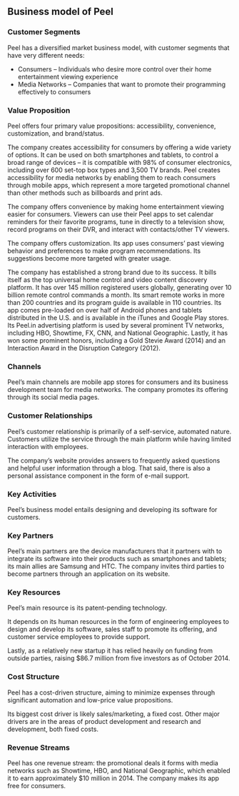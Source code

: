 Business model of Peel
----------------------

 ### Customer Segments

 Peel has a diversified market business model, with customer segments that have very different needs:

  * Consumers – Individuals who desire more control over their home entertainment viewing experience
 * Media Networks – Companies that want to promote their programming effectively to consumers
  ### Value Proposition

 Peel offers four primary value propositions: accessibility, convenience, customization, and brand/status.

 The company creates accessibility for consumers by offering a wide variety of options. It can be used on both smartphones and tablets, to control a broad range of devices – it is compatible with 98% of consumer electronics, including over 600 set-top box types and 3,500 TV brands. Peel creates accessibility for media networks by enabling them to reach consumers through mobile apps, which represent a more targeted promotional channel than other methods such as billboards and print ads.

 The company offers convenience by making home entertainment viewing easier for consumers. Viewers can use their Peel apps to set calendar reminders for their favorite programs, tune in directly to a television show, record programs on their DVR, and interact with contacts/other TV viewers.

 The company offers customization. Its app uses consumers’ past viewing behavior and preferences to make program recommendations. Its suggestions become more targeted with greater usage.

 The company has established a strong brand due to its success. It bills itself as the top universal home control and video content discovery platform. It has over 145 million registered users globally, generating over 10 billion remote control commands a month. Its smart remote works in more than 200 countries and its program guide is available in 110 countries. Its app comes pre-loaded on over half of Android phones and tablets distributed in the U.S. and is available in the iTunes and Google Play stores. Its Peel.in advertising platform is used by several prominent TV networks, including HBO, Showtime, FX, CNN, and National Geographic. Lastly, it has won some prominent honors, including a Gold Stevie Award (2014) and an Interaction Award in the Disruption Category (2012).

 ### Channels

 Peel’s main channels are mobile app stores for consumers and its business development team for media networks. The company promotes its offering through its social media pages.

 ### Customer Relationships

 Peel’s customer relationship is primarily of a self-service, automated nature. Customers utilize the service through the main platform while having limited interaction with employees.

 The company’s website provides answers to frequently asked questions and helpful user information through a blog. That said, there is also a personal assistance component in the form of e-mail support.

 ### Key Activities

 Peel’s business model entails designing and developing its software for customers.

 ### Key Partners

 Peel’s main partners are the device manufacturers that it partners with to integrate its software into their products such as smartphones and tablets; its main allies are Samsung and HTC. The company invites third parties to become partners through an application on its website.

 ### Key Resources

 Peel’s main resource is its patent-pending technology.

 It depends on its human resources in the form of engineering employees to design and develop its software, sales staff to promote its offering, and customer service employees to provide support.

 Lastly, as a relatively new startup it has relied heavily on funding from outside parties, raising $86.7 million from five investors as of October 2014.

 ### Cost Structure

 Peel has a cost-driven structure, aiming to minimize expenses through significant automation and low-price value propositions.

 Its biggest cost driver is likely sales/marketing, a fixed cost. Other major drivers are in the areas of product development and research and development, both fixed costs.

 ### Revenue Streams

 Peel has one revenue stream: the promotional deals it forms with media networks such as Showtime, HBO, and National Geographic, which enabled it to earn approximately $10 million in 2014. The company makes its app free for consumers.